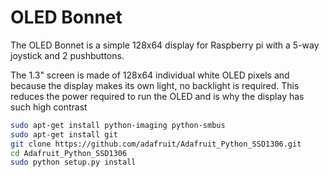 ﻿
<!--
---
name: OLED Bonnet
class: board
type: Display
formfactor: pHAT
manufacturer: Adafruit
description: A 128x64 display with jostick and buttons for your Pi
url: https://learn.adafruit.com/adafruit-128x64-oled-bonnet-for-raspberry-pi
github: https://github.com/adafruit/Adafruit_Python_SSD1306
buy: https://www.adafruit.com/product/3531
image: 'oledbonnet.png'
pincount: 40
eeprom: no
power:
  '1': 
ground:
  '6':
  '9':
  '14':
  '20':
  '25':
  '30':
  '34':
  '39':

pin:
  '3':
    mode: i2c
  '5':
    mode: i2c
  
  ’27’: 
    
    name: left
  
  ’23’: 
    
    name: right
  
  ‘4’: 
    name:center
  
  ’17’: 
    name:up
  
  ’22’: 
    name:down  
  
  ‘5’: 
    name:Button A
  
  ‘6’: 
    name:Button B
 

i2c:
  '0x3c':
    name: Display Driver
    device: ssd1306

-->
# OLED Bonnet

The OLED Bonnet is a simple 128x64 display for Raspberry pi with a 5-way joystick and 2 pushbuttons.

The 1.3" screen is made of 128x64 individual white OLED pixels and because the display makes its own light, 
no backlight is required. This reduces the power required to run the OLED and is why the display has such high contrast

```bash
sudo apt-get install python-imaging python-smbus
sudo apt-get install git
git clone https://github.com/adafruit/Adafruit_Python_SSD1306.git
cd Adafruit_Python_SSD1306
sudo python setup.py install
```



